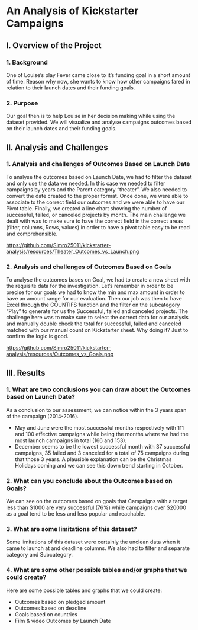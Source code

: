 # An Analysis of Kickstarter Campaigns

## I. Overview of the Project

   ### 1. Background

One of Louise’s play Fever came close to it’s funding goal in a short amount of time. Reason why now, she wants to know how other campaigns fared in relation to their launch dates and their funding goals.

   ### 2. Purpose

Our goal then is to help Louise in her decision making while using the dataset provided. We will visualize and analyse campaigns outcomes based on their launch dates and their funding goals.

## II. Analysis and Challenges

   ### 1. Analysis and challenges of Outcomes Based on Launch Date
 
To analyse the outcomes based on Launch Date, we had to filter the dataset and only use the data we needed. In this case we needed to filter campaigns by years and the Parent category “theater”.  We also needed to convert the date created to the proper format. Once done, we were able to associate to the correct field our outcomes and we were able to have our Pivot table. Finally, we created a line chart showing the number of successful, failed, or canceled projects by month. 
The main challenge we dealt with was to make sure to have the correct field in the correct areas (filter, columns, Rows, values) in order to have a pivot table easy to be read and comprehensible. 

https://github.com/Simro25011/kickstarter-analysis/resources/Theater_Outcomes_vs_Launch.png


   ### 2. Analysis and challenges of Outcomes Based on Goals

To analyse the outcomes bases on Goal, we had to create a new sheet with the requisite data for the investigation. Let’s remember in order to be precise for our goals we had to know the min and max amount in order to have an amount range for our evaluation. Then our job was then to have Excel through the COUNTIFS function and the filter on the subcategory “Play” to generate for us the Successful, failed and canceled projects. 
The challenge here was to make sure to select the correct data for our analysis and manually double check the total for successful, failed and canceled matched with our manual count on Kickstarter sheet. Why doing it? Just to confirm the logic is good.

https://github.com/Simro25011/kickstarter-analysis/resources/Outcomes_vs_Goals.png










## III. Results

###  1. What are two conclusions you can draw about the Outcomes based on Launch Date? 

As a conclusion to our assessment, we can notice within the 3 years span of the campaign (2014-2016). 
*	May and June were the most successful months respectively with 111 and 100 effective campaigns while being the months where we had the most launch campaigns in total (166 and 153).
*	December seems to be the lowest successful month with 37 successful campaigns, 35 failed and 3 canceled for a total of 75 campaigns during that those 3 years. A plausible explanation can be the Christmas Holidays coming and we can see this down trend starting in October.


 ### 2. What can you conclude about the Outcomes based on Goals?

We can see on the outcomes based on goals that Campaigns with a target less than $1000 are very successful (76%) while campaigns over $20000 as a goal tend to be less and less popular and reachable.

 ### 3. What are some limitations of this dataset?

Some limitations of this dataset were certainly the unclean data when it came to launch at and deadline columns. We also had to filter and separate category and Subcategory.

 ### 4. What are some other possible tables and/or graphs that we could create?

Here are some possible tables and graphs that we could create:
* Outcomes based on pledged amount
*	Outcomes based on deadline
*	Goals based on countries 
*	Film & video Outcomes by Launch Date
